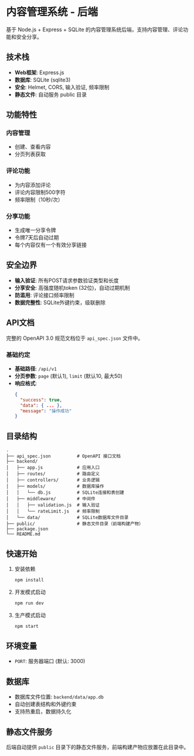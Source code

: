# 内容管理系统 - 后端

基于 Node.js + Express + SQLite 的内容管理系统后端，支持内容管理、评论功能和安全分享。

## 技术栈

- **Web框架**: Express.js
- **数据库**: SQLite (sqlite3)
- **安全**: Helmet, CORS, 输入验证, 频率限制
- **静态文件**: 自动服务 public 目录

## 功能特性

### 内容管理
- 创建、查看内容
- 分页列表获取

### 评论功能
- 为内容添加评论
- 评论内容限制500字符
- 频率限制（10秒/次）

### 分享功能
- 生成唯一分享令牌
- 令牌7天后自动过期
- 每个内容仅有一个有效分享链接

## 安全边界

- **输入验证**: 所有POST请求参数验证类型和长度
- **分享安全**: 高强度随机token (32位)，自动过期机制
- **防滥用**: 评论接口频率限制
- **数据完整性**: SQLite外键约束，级联删除

## API文档

完整的 OpenAPI 3.0 规范文档位于 `api_spec.json` 文件中。

### 基础约定
- **基础路径**: `/api/v1`
- **分页参数**: `page` (默认1), `limit` (默认10, 最大50)
- **响应格式**:
  ```json
  {
    "success": true,
    "data": { ... },
    "message": "操作成功"
  }
  ```

## 目录结构

```
.
├── api_spec.json          # OpenAPI 接口文档
├── backend/
│   ├── app.js             # 应用入口
│   ├── routes/            # 路由定义
│   ├── controllers/       # 业务逻辑
│   ├── models/            # 数据库操作
│   │   └── db.js          # SQLite连接和表创建
│   ├── middleware/        # 中间件
│   │   ├── validation.js  # 输入验证
│   │   └── rateLimit.js   # 频率限制
│   └── data/              # SQLite数据库文件目录
├── public/                # 静态文件目录（前端构建产物）
├── package.json
└── README.md
```

## 快速开始

1. 安装依赖
   ```bash
   npm install
   ```

2. 开发模式启动
   ```bash
   npm run dev
   ```

3. 生产模式启动
   ```bash
   npm start
   ```

## 环境变量

- `PORT`: 服务器端口 (默认: 3000)

## 数据库

- 数据库文件位置: `backend/data/app.db`
- 自动创建表结构和外键约束
- 支持热重启，数据持久化

## 静态文件服务

后端自动提供 `public` 目录下的静态文件服务，前端构建产物应放置在此目录中。